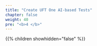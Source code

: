 ```yaml
---
title: "Create UFT One AI-based Tests"
chapter: false
weight: 40
pre: "<b>4 </b>"
---
```


{{% children showhidden="false" %}}

